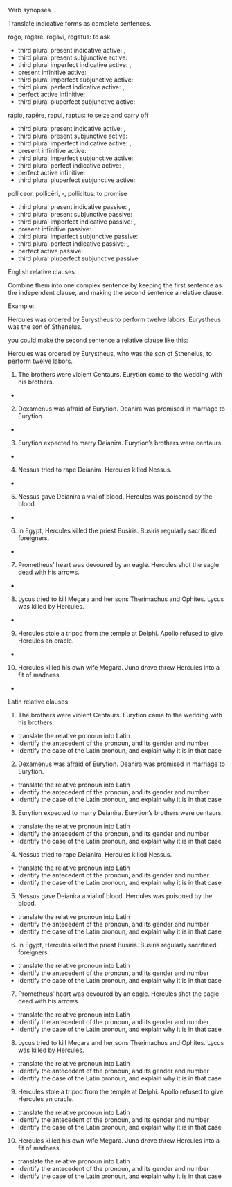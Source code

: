 Verb synopses

Translate indicative forms as complete sentences.

rogo, rogare, rogavi, rogatus: to ask

- third plural present indicative active: ,
- third plural present subjunctive active:
- third plural imperfect indicative active: , 
- present infinitive active:
- third plural imperfect subjunctive active:
- third plural perfect indicative active: , 
- perfect active infinitive:
- third plural pluperfect subjunctive active:

rapio, rapĕre, rapui, raptus: to seize and carry off

- third plural present indicative active: , 
- third plural present subjunctive active:
- third plural imperfect indicative active: , 
- present infinitive active:
- third plural imperfect subjunctive active:
- third plural perfect indicative active: , 
- perfect active infinitive:
- third plural pluperfect subjunctive active:

polliceor, pollicēri, -, pollicitus: to promise 

- third plural present indicative passive: , 
- third plural present subjunctive passive: 
- third plural imperfect indicative passive: , 
- present infinitive passive: 
- third plural imperfect subjunctive passive: 
- third plural perfect indicative passive: ,
- perfect active passive: 
- third plural pluperfect subjunctive passive: 

English relative clauses

Combine them into one complex sentence by keeping the first sentence as the independent clause, and making the second sentence a relative clause.

Example:

Hercules was ordered by Eurystheus to perform twelve labors. Eurystheus was the son of Sthenelus.

you could make the second sentence a relative clause like this:

Hercules was ordered by Eurystheus, who was the son of Sthenelus, to perform twelve labors.

1. The brothers were violent Centaurs. Eurytion came to the wedding with his brothers.

- 

2. Dexamenus was afraid of Eurytion. Deanira was promised in marriage to Eurytion.

- 

3. Eurytion expected to marry Deianira. Eurytion’s brothers were centaurs.

- 

4. Nessus tried to rape Deianira. Hercules killed Nessus.

- 

5. Nessus gave Deianira a vial of blood. Hercules was poisoned by the blood.

- 

6. In Egypt, Hercules killed the priest Busiris. Busiris regularly sacrificed foreigners.

- 

7. Prometheus’ heart was devoured by an eagle. Hercules shot the eagle dead with his arrows.

- 

8. Lycus tried to kill Megara and her sons Therimachus and Ophites. Lycus was killed by Hercules.

- 

9. Hercules stole a tripod from the temple at Delphi. Apollo refused to give Hercules an oracle.

- 

10. Hercules killed his own wife Megara. Juno drove threw Hercules into a fit of madness.

- 

Latin relative clauses

1. The brothers were violent Centaurs. Eurytion came to the wedding with his brothers.

- translate the relative pronoun into Latin
- identify the antecedent of the pronoun, and its gender and number
- identify the case of the Latin pronoun, and explain why it is in that case

2. Dexamenus was afraid of Eurytion. Deanira was promised in marriage to Eurytion.

- translate the relative pronoun into Latin
- identify the antecedent of the pronoun, and its gender and number
- identify the case of the Latin pronoun, and explain why it is in that case

3. Eurytion expected to marry Deianira. Eurytion’s brothers were centaurs.

- translate the relative pronoun into Latin
- identify the antecedent of the pronoun, and its gender and number
- identify the case of the Latin pronoun, and explain why it is in that case

4. Nessus tried to rape Deianira. Hercules killed Nessus.

- translate the relative pronoun into Latin
- identify the antecedent of the pronoun, and its gender and number
- identify the case of the Latin pronoun, and explain why it is in that case

5. Nessus gave Deianira a vial of blood. Hercules was poisoned by the blood.

- translate the relative pronoun into Latin
- identify the antecedent of the pronoun, and its gender and number
- identify the case of the Latin pronoun, and explain why it is in that case

6. In Egypt, Hercules killed the priest Busiris. Busiris regularly sacrificed foreigners.

- translate the relative pronoun into Latin
- identify the antecedent of the pronoun, and its gender and number
- identify the case of the Latin pronoun, and explain why it is in that case

7. Prometheus’ heart was devoured by an eagle. Hercules shot the eagle dead with his arrows.

- translate the relative pronoun into Latin
- identify the antecedent of the pronoun, and its gender and number
- identify the case of the Latin pronoun, and explain why it is in that case

8. Lycus tried to kill Megara and her sons Therimachus and Ophites. Lycus was killed by Hercules.

- translate the relative pronoun into Latin
- identify the antecedent of the pronoun, and its gender and number
- identify the case of the Latin pronoun, and explain why it is in that case

9. Hercules stole a tripod from the temple at Delphi. Apollo refused to give Hercules an oracle.

- translate the relative pronoun into Latin
- identify the antecedent of the pronoun, and its gender and number
- identify the case of the Latin pronoun, and explain why it is in that case

10. Hercules killed his own wife Megara. Juno drove threw Hercules into a fit of madness.

- translate the relative pronoun into Latin
- identify the antecedent of the pronoun, and its gender and number
- identify the case of the Latin pronoun, and explain why it is in that case
